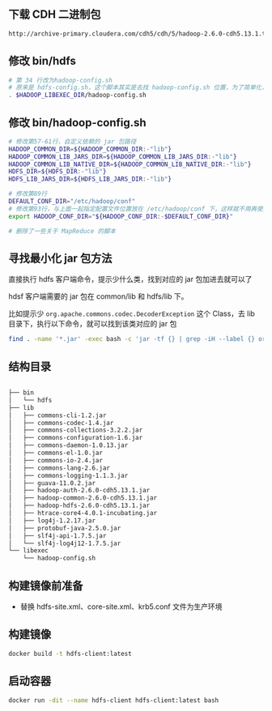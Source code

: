 ## 下载 CDH 二进制包

```bash
http://archive-primary.cloudera.com/cdh5/cdh/5/hadoop-2.6.0-cdh5.13.1.tar.gz
```

## 修改 bin/hdfs

```bash
# 第 34 行改为hadoop-config.sh
# 原来是 hdfs-config.sh，这个脚本其实是去找 hadoop-config.sh 位置，为了简单化，这里直接指定
. $HADOOP_LIBEXEC_DIR/hadoop-config.sh
```

## 修改 bin/hadoop-config.sh

```bash
# 修改第57-61行，自定义依赖的 jar 包路径
HADOOP_COMMON_DIR=${HADOOP_COMMON_DIR:-"lib"}
HADOOP_COMMON_LIB_JARS_DIR=${HADOOP_COMMON_LIB_JARS_DIR:-"lib"}
HADOOP_COMMON_LIB_NATIVE_DIR=${HADOOP_COMMON_LIB_NATIVE_DIR:-"lib"}
HDFS_DIR=${HDFS_DIR:-"lib"}
HDFS_LIB_JARS_DIR=${HDFS_LIB_JARS_DIR:-"lib"}

# 修改第89行
DEFAULT_CONF_DIR="/etc/hadoop/conf"
# 修改第93行，与上面一起指定配置文件位置放在 /etc/hadoop/conf 下，这样就不用再使用 --config 指定配置文件目录
export HADOOP_CONF_DIR="${HADOOP_CONF_DIR:-$DEFAULT_CONF_DIR}"

# 删除了一些关于 MapReduce 的脚本
```

## 寻找最小化 jar 包方法

直接执行 hdfs 客户端命令，提示少什么类，找到对应的 jar 包加进去就可以了

hdsf 客户端需要的 jar 包在 common/lib 和 hdfs/lib 下。

比如提示少 <code>org.apache.commons.codec.DecoderException</code> 这个 Class，去 lib 目录下，执行以下命令，就可以找到该类对应的 jar 包

```bash
find . -name '*.jar' -exec bash -c 'jar -tf {} | grep -iH --label {} org.apache.commons.codec.DecoderException' \;
```

## 结构目录

```bash

├── bin
│   └── hdfs
├── lib
│   ├── commons-cli-1.2.jar
│   ├── commons-codec-1.4.jar
│   ├── commons-collections-3.2.2.jar
│   ├── commons-configuration-1.6.jar
│   ├── commons-daemon-1.0.13.jar
│   ├── commons-el-1.0.jar
│   ├── commons-io-2.4.jar
│   ├── commons-lang-2.6.jar
│   ├── commons-logging-1.1.3.jar
│   ├── guava-11.0.2.jar
│   ├── hadoop-auth-2.6.0-cdh5.13.1.jar
│   ├── hadoop-common-2.6.0-cdh5.13.1.jar
│   ├── hadoop-hdfs-2.6.0-cdh5.13.1.jar
│   ├── htrace-core4-4.0.1-incubating.jar
│   ├── log4j-1.2.17.jar
│   ├── protobuf-java-2.5.0.jar
│   ├── slf4j-api-1.7.5.jar
│   └── slf4j-log4j12-1.7.5.jar
└── libexec
    └── hadoop-config.sh
```

## 构建镜像前准备

- 替换 hdfs-site.xml、core-site.xml、krb5.conf 文件为生产环境

## 构建镜像

```bash
docker build -t hdfs-client:latest
```

## 启动容器

```bash
docker run -dit --name hdfs-client hdfs-client:latest bash
```
